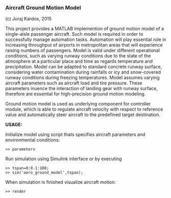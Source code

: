 ### Aircraft Ground Motion Model

(c) Juraj Kardos, 2015

This project provides a MATLAB implemention of ground motion model of a single-aisle passenger aircraft.
Such model is required
in order to successfully manage automation tasks. Automation will play essential
role in increasing throughput of airports in metropolitan areas that will experience raising
numbers of passengers. Model is valid under different operational conditions, such as varying
runway conditions due to the state of the atmosphere at a particular place and time as
regards temperature and precipitation. Model can be adapted to standard concrete runway
surface, considering water contamination during rainfalls or icy and snow-covered runway
conditions during freezing temperatures. Model assumes varying aircraft parameters such
as aircraft load and tire pressure. These parameters inuence the interaction of landing gear
with runway surface, therefore are essential for high-precision ground motion modeling.

Ground motion model is used as underlying component for controller module, which is able to regulate
aircraft velocity with respect to reference value and automatically steer aircraft to the
predefined target destination. 

**USAGE:**

Initialize model using script thats specifies aircraft parameters and environmental conditions:
```
>> parameters
```

Run simulation using Simulink interface or by executing
```
>> tspan=0:0.1:100;
>> sim('aero_ground_model',tspan);
```

When simulation is finished visualize aircraft motion:
```
>> render
```